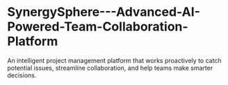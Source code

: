 # SynergySphere---Advanced-AI-Powered-Team-Collaboration-Platform
An intelligent project management platform that works proactively to catch potential issues, streamline collaboration, and help teams make smarter decisions.
